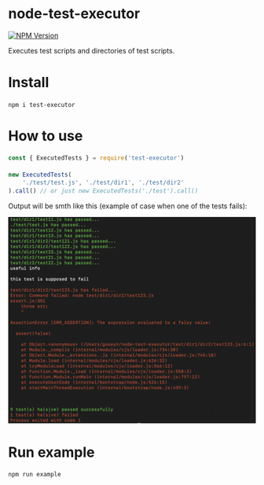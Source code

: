 # node-test-executor

[![NPM Version][npm-image]][npm-url]

Executes test scripts and directories of test scripts.

# Install
`npm i test-executor`

# How to use

```js
const { ExecutedTests } = require('test-executor')

new ExecutedTests(
	'./test/test.js', './test/dir1', './test/dir2'
).call() // or just new ExecutedTests('./test').call()

```
Output will be smth like this (example of case when one of the tests fails):

![gaa1](https://github.com/Guseyn/node-test-executor/blob/master/screen.png)

[npm-image]: https://img.shields.io/npm/v/test-executor.svg
[npm-url]: https://npmjs.org/package/test-executor

# Run example
`npm run example`
